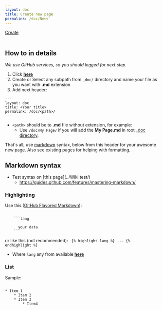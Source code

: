 ```yaml
---
layout: doc
title: Create new page
permalink: /doc/New/
---
```


<div style="text-align: left;">
<a style="width: 150px;" href="https://github.com/3F/web.vsCE/new/gh-pages/_doc" class="btn btn-success" title="Create new wiki page">
<span class="glyphicon glyphicon-pencil" aria-hidden="true"></span> Create </a></div>
<br />

## How to in details

*We use GitHub services, so you should logged for next step.*

1. Click **[here](https://github.com/3F/web.vsCE/new/gh-pages/_doc)**
1. Create or Select any subpath from `_doc/` directory and name your file as you want with **.md** extension.
1. Add next header:

```text 
---
layout: doc
title: <Your title>
permalink: /doc/<path>/
---
```

* `<path>` should be to **.md** file without extension, for example:
    * Use `/doc/My Page/` if you will add the **My Page.md** in root [_doc directory](https://github.com/3F/web.vsCE/tree/gh-pages/_doc).

That's all, use [markdown](https://help.github.com/articles/markdown-basics/) syntax, below from this header for your awesome new page. Also see existing pages for helping with formatting.

## Markdown syntax

* Test syntax on [this page](../Wiki test/)
    * https://guides.github.com/features/mastering-markdown/

### Highlighting

Use this ([GitHub Flavored Markdown](https://help.github.com/articles/github-flavored-markdown)):

```text

    ```lang

      your data
    ```
```

or like this (not recommended):
<code>
&#123;% highlight lang %&#125;
    ...
&#123;% endhighlight %&#125;
</code>

* Where `lang` any from available **[here](http://pygments.org/languages/)**

### List

Sample:

```text

* Item 1
    * Item 2
    * Item 3
        * Item4
```
